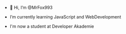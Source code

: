 - 👋 Hi, I’m @MrFox993

- I’m currently learning JavaScript and WebDevelopment
- I'm now a student at Developer Akademie


<!---
MrFox993/MrFox993 is a ✨ special ✨ repository because its `README.md` (this file) appears on your GitHub profile.
You can click the Preview link to take a look at your changes.
--->
